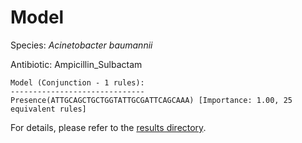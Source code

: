 
# Model

Species: *Acinetobacter baumannii*

Antibiotic: Ampicillin_Sulbactam

```
Model (Conjunction - 1 rules):
------------------------------
Presence(ATTGCAGCTGCTGGTATTGCGATTCAGCAAA) [Importance: 1.00, 25 equivalent rules]

```

For details, please refer to the [results directory](../../../../../results/scm_b/acinetobacter%20baumannii/ampicillin_sulbactam/repeat_4/).

